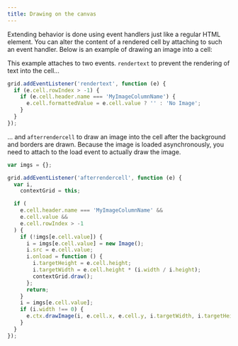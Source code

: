 ```yaml
---
title: Drawing on the canvas
---
```


Extending behavior is done using event handlers just like a regular HTML element.
You can alter the content of a rendered cell by attaching to such an event handler.
Below is an example of drawing an image into a cell:

This example attaches to two events. `rendertext` to prevent the rendering of text into the cell...

```js
grid.addEventListener('rendertext', function (e) {
  if (e.cell.rowIndex > -1) {
    if (e.cell.header.name === 'MyImageColumnName') {
      e.cell.formattedValue = e.cell.value ? '' : 'No Image';
    }
  }
});
```

... and `afterrendercell` to draw an image into the cell after the background and borders are drawn.
Because the image is loaded asynchronously, you need to attach to the load event to actually draw
the image.

```js
var imgs = {};

grid.addEventListener('afterrendercell', function (e) {
  var i,
    contextGrid = this;

  if (
    e.cell.header.name === 'MyImageColumnName' &&
    e.cell.value &&
    e.cell.rowIndex > -1
  ) {
    if (!imgs[e.cell.value]) {
      i = imgs[e.cell.value] = new Image();
      i.src = e.cell.value;
      i.onload = function () {
        i.targetHeight = e.cell.height;
        i.targetWidth = e.cell.height * (i.width / i.height);
        contextGrid.draw();
      };
      return;
    }
    i = imgs[e.cell.value];
    if (i.width !== 0) {
      e.ctx.drawImage(i, e.cell.x, e.cell.y, i.targetWidth, i.targetHeight);
    }
  }
});
```
